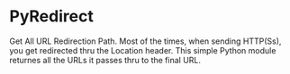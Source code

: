 PyRedirect
==========

Get All URL Redirection Path. Most of the times, when sending HTTP(Ss), you get redirected thru the Location header. This simple Python module returnes all the URLs it passes thru to the final URL.